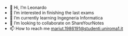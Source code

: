 - 👋 Hi, I’m Leonardo
- 👀 I’m interested in finishing the last exams
- 🌱 I’m currently learning Ingegneria Informatica
- 💞️ I’m looking to collaborate on ShareYourNotes
- 📫 How to reach me mariut.1986191@studenti.uniroma1.it

<!---
1986191/1986191 is a ✨ special ✨ repository because its `README.md` (this file) appears on your GitHub profile.
You can click the Preview link to take a look at your changes.
--->

